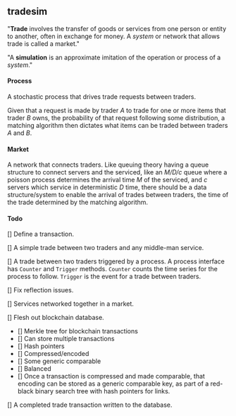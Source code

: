 ## tradesim
"**Trade** involves the transfer of goods or services from one person or entity
to another, often in exchange for money. A *system* or network that allows
trade is called a market."

"A **simulation** is an approximate imitation of the operation or process of a
*system*."

#### Process
A stochastic process that drives trade requests between traders.

Given that a request is made by trader *A* to trade for one
or more items that trader *B* owns, the probability of that request following
some distribution, a matching algorithm then dictates what items
can be traded between traders *A* and *B*.

#### Market
A network that connects traders. Like queuing theory having a queue structure
to connect servers and the serviced, like an *M/D/c* queue where a poisson process determines
the arrival time *M* of the serviced, and *c* servers which service in deterministic *D* time,
there should be a data structure/system to enable the arrival of trades between traders,
the time of the trade determined by the matching algorithm.

#### Todo
[] Define a transaction.

[] A simple trade between two traders and any middle-man service.

[] A trade between two traders triggered by a process.
   A process interface has `Counter` and `Trigger` methods.
   `Counter` counts the time series for the process to follow.
   `Trigger` is the event for a trade between traders.
   
[] Fix reflection issues.

[] Services networked together in a market.

[] Flesh out blockchain database.
   - [] Merkle tree for blockchain transactions
   - [] Can store multiple transactions
   - [] Hash pointers
   - [] Compressed/encoded
   - [] Some generic comparable
   - [] Balanced
   - [] Once a transaction is compressed and made comparable,
        that encoding can be stored as a generic comparable key,
        as part of a red-black binary search tree with hash pointers for links.

[] A completed trade transaction written to the database.
